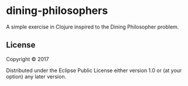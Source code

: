 # dining-philosophers

A simple exercise in Clojure inspired to the Dining Philosopher problem.

## License

Copyright © 2017 

Distributed under the Eclipse Public License either version 1.0 or (at
your option) any later version.
